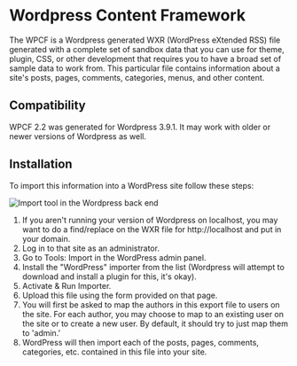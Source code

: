 # Wordpress Content Framework

The WPCF is a Wordpress generated WXR (WordPress eXtended RSS) file generated with a complete set of sandbox data that you can use for theme, plugin, CSS, or other development that requires you to have a broad set of sample data to work from. This particular file contains information about a site's posts, pages, comments, categories, menus, and other content.

## Compatibility
WPCF 2.2 was generated for Wordpress 3.9.1. It may work with older or newer versions of Wordpress as well.

## Installation
To import this information into a WordPress site follow these steps:

![Import tool in the Wordpress back end](http://i60.tinypic.com/2pqp62w.png "Import tool in the Wordpress back end")

1. If you aren't running your version of Wordpress on localhost, you may want to do a find/replace on the WXR file for http://localhost and put in your domain.
2. Log in to that site as an administrator.
3. Go to Tools: Import in the WordPress admin panel.
4. Install the "WordPress" importer from the list (Wordpress will attempt to download and install a plugin for this, it's okay).
5. Activate & Run Importer.
6. Upload this file using the form provided on that page.
7. You will first be asked to map the authors in this export file to users on the site. For each author, you may choose to map to an existing user on the site or to create a new user. By default, it should try to just map them to 'admin.'
8. WordPress will then import each of the posts, pages, comments, categories, etc. contained in this file into your site.
